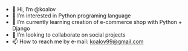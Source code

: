 - 👋 Hi, I’m @koalov
- 👀 I’m interested in Python programing language
- 🌱 I’m currently learning creation of e-commerce shop with Python + Django
- 💞️ I’m looking to collaborate on social projects
- 📫 How to reach me by e-mail: koalov99@gmail.com

<!---
koalov/koalov is a ✨ special ✨ repository because its `README.md` (this file) appears on your GitHub profile.
You can click the Preview link to take a look at your changes.
--->

